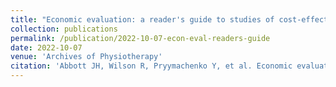 ```yaml
---
title: "Economic evaluation: a reader's guide to studies of cost-effectiveness"
collection: publications
permalink: /publication/2022-10-07-econ-eval-readers-guide
date: 2022-10-07
venue: 'Archives of Physiotherapy'
citation: 'Abbott JH, Wilson R, Pryymachenko Y, et al. Economic evaluation: a reader's guide to studies of cost-effectiveness. Archives of Physiotherapy;In Press.'
---
```

